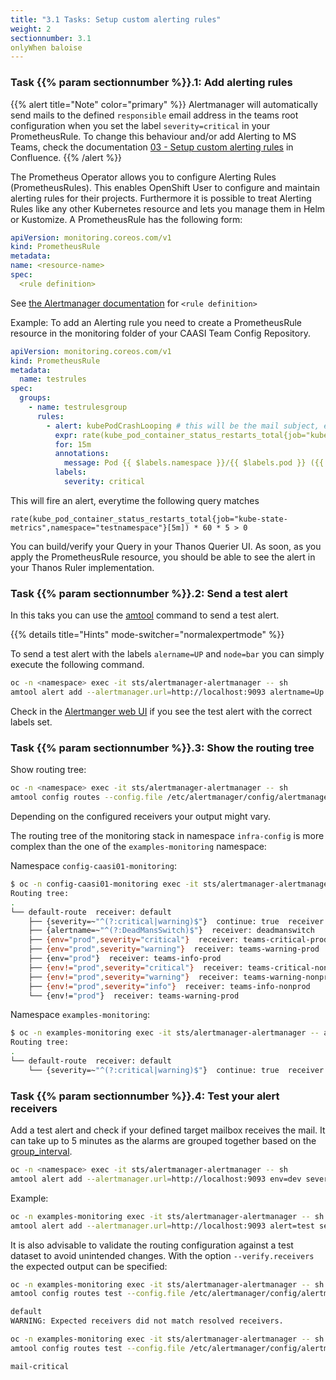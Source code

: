 ```yaml
---
title: "3.1 Tasks: Setup custom alerting rules"
weight: 2
sectionnumber: 3.1
onlyWhen baloise
---
```


### Task {{% param sectionnumber %}}.1: Add alerting rules

{{% alert title="Note" color="primary" %}}
Alertmanager will automatically send mails to the defined `responsible` email address in the teams root configuration when you set the label `severity=critical` in your PrometheusRule.
To change this behaviour and/or add Alerting to MS Teams, check the documentation [03 - Setup custom alerting rules](https://confluence.baloisenet.com/atlassian/display/BALMATE/03+-+Setup+custom+alerting+rules#id-03Setupcustomalertingrules-Alerting) in Confluence.
{{% /alert %}}

The Prometheus Operator allows you to configure Alerting Rules (PrometheusRules). This enables OpenShift User to configure and maintain alerting rules for their projects. Furthermore it is possible to treat Alerting Rules like any other Kubernetes resource and lets you manage them in Helm or Kustomize. A PrometheusRule has the following form:

```yaml
apiVersion: monitoring.coreos.com/v1
kind: PrometheusRule
metadata:
name: <resource-name>
spec:
  <rule definition>
```

See [the Alertmanager documentation](https://prometheus.io/docs/prometheus/latest/configuration/alerting_rules/) for `<rule definition>`

Example:
To add an Alerting rule you need to create a PrometheusRule resource in the monitoring folder of your CAASI Team Config Repository.

```yaml
apiVersion: monitoring.coreos.com/v1
kind: PrometheusRule
metadata:
  name: testrules
spec:
  groups:
    - name: testrulesgroup
      rules:
        - alert: kubePodCrashLooping # this will be the mail subject, enter which ever text you want
          expr: rate(kube_pod_container_status_restarts_total{job="kube-state-metrics",namespace="testnamespace"}[5m]) * 60 * 5 > 0
          for: 15m
          annotations:
            message: Pod {{ $labels.namespace }}/{{ $labels.pod }} ({{ $labels.container }}) is restarting {{ printf "%.2f" $value }} times / 5 minutes.
          labels:
            severity: critical
```

This will fire an alert, everytime the following query matches

```
rate(kube_pod_container_status_restarts_total{job="kube-state-metrics",namespace="testnamespace"}[5m]) * 60 * 5 > 0
```

You can build/verify your Query in your Thanos Querier UI. As soon, as you apply the PrometheusRule resource, you should be able to see the alert in your Thanos Ruler implementation.

### Task {{% param sectionnumber %}}.2: Send a test alert

In this taks you can use the [amtool](https://github.com/prometheus/alertmanager#amtool) command to send a test alert.

{{% details title="Hints" mode-switcher="normalexpertmode" %}}

To send a test alert with the labels `alername=UP` and `node=bar` you can simply execute the following command.

```bash
oc -n <namespace> exec -it sts/alertmanager-alertmanager -- sh
amtool alert add --alertmanager.url=http://localhost:9093 alertname=Up node=bar
```

Check in the [Alertmanger web UI](http://LOCALHOST:9093) if you see the test alert with the correct labels set.

### Task {{% param sectionnumber %}}.3: Show the routing tree

Show routing tree:

```bash
oc -n <namespace> exec -it sts/alertmanager-alertmanager -- sh
amtool config routes --config.file /etc/alertmanager/config/alertmanager.yml
```

Depending on the configured receivers your output might vary.

The routing tree of the monitoring stack in namespace `infra-config` is more complex than the one of the `examples-monitoring` namespace:

Namespace `config-caasi01-monitoring`:

```bash
$ oc -n config-caasi01-monitoring exec -it sts/alertmanager-alertmanager -- amtool config routes --config.file /etc/alertmanager/config/alertmanager.yaml
Routing tree:
.
└── default-route  receiver: default
    ├── {severity=~"^(?:critical|warning)$"}  continue: true  receiver: mail-critical
    ├── {alertname=~"^(?:DeadMansSwitch)$"}  receiver: deadmanswitch
    ├── {env="prod",severity="critical"}  receiver: teams-critical-prod
    ├── {env="prod",severity="warning"}  receiver: teams-warning-prod
    ├── {env="prod"}  receiver: teams-info-prod
    ├── {env!="prod",severity="critical"}  receiver: teams-critical-nonprod
    ├── {env!="prod",severity="warning"}  receiver: teams-warning-nonprod
    ├── {env!="prod",severity="info"}  receiver: teams-info-nonprod
    └── {env!="prod"}  receiver: teams-warning-prod
```

Namespace `examples-monitoring`:

```bash
$ oc -n examples-monitoring exec -it sts/alertmanager-alertmanager -- amtool config routes --config.file /etc/alertmanager/config/alertmanager.yaml
Routing tree:
.
└── default-route  receiver: default
    └── {severity=~"^(?:critical|warning)$"}  continue: true  receiver: mail-critical
```

### Task {{% param sectionnumber %}}.4: Test your alert receivers

Add a test alert and check if your defined target mailbox receives the mail. It can take up to 5 minutes as the alarms are grouped together based on the [group_interval](https://prometheus.io/docs/alerting/latest/configuration/#route).

```bash
oc -n <namespace> exec -it sts/alertmanager-alertmanager -- sh
amtool alert add --alertmanager.url=http://localhost:9093 env=dev severity=critical
```

Example:

```bash
oc -n examples-monitoring exec -it sts/alertmanager-alertmanager -- sh
amtool alert add --alertmanager.url=http://localhost:9093 alert=test severity=critical
```

It is also advisable to validate the routing configuration against a test dataset to avoid unintended changes. With the option `--verify.receivers` the expected output can be specified:

```bash
oc -n examples-monitoring exec -it sts/alertmanager-alertmanager -- sh
amtool config routes test --config.file /etc/alertmanager/config/alertmanager.yaml --verify.receivers=mail-critical env=dev severity=info
```

```bash
default
WARNING: Expected receivers did not match resolved receivers.
```

```bash
oc -n examples-monitoring exec -it sts/alertmanager-alertmanager -- sh
amtool config routes test --config.file /etc/alertmanager/config/alertmanager.yaml --verify.receivers=mail-critical env=prod severity=critical
```

```bash
mail-critical
```

